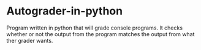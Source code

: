 # Autograder-in-python

Program written in python that will grade console programs. It checks whether or not the output from the program matches the
output from what ther grader wants.
